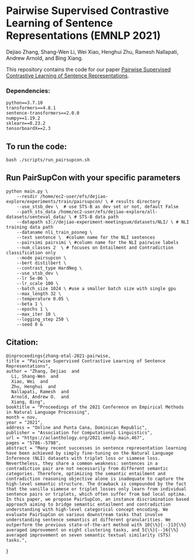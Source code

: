 # Pairwise Supervised Contrastive Learning of Sentence Representations (EMNLP 2021) 
Dejiao Zhang, Shang-Wen Li, Wei Xiao, Henghui Zhu,
Ramesh Nallapati, Andrew Arnold, and Bing Xiang. 

This repository contains the code for our paper [Pairwise Supervised Contrastive Learning of Sentence Representations](https://aclanthology.org/2021.emnlp-main.467/).


### Dependencies:
    python==3.7.10 
    transformers==4.8.1
    sentence-transformers==2.0.0
    numpy==1.19.2
    sklearn==0.23.2
    tensorboardX==2.3 


## To run the code:
    bash ./scripts/run_pairsupcon.sh
    
    

## Run PairSupCon with your specific parameters

    python main.py \
        --resdir /home/ec2-user/efs/dejiao-explore/experiments/train/pairsupcon/ \ # results directory
        --use_stsb_dev \  # use STS-B as dev set or not, default False
        --path_sts_data /home/ec2-user/efs/dejiao-explore/all-datasets/senteval_data/ \ # STS-B data path
        --datapath s3://dejiao-experiment-meetingsum/datasets/NLI/ \ # NLI training data path 
        --dataname nli_train_posneg \
        --text sentence \  #column name for the NLI sentences
        --pairsimi pairsimi \ #column name for the NLI pairwise labels
        --num_classes 2  \ # focuses on Entailment and Contradiction classification only
        --mode pairsupcon \ 
        --bert distilbert \
        --contrast_type HardNeg \
        --use_stsb_dev \
        --lr 5e-06 \
        --lr_scale 100 \
        --batch_size 1024 \ #use a smaller batch size with single gpu
        --max_length 32 \
        --temperature 0.05 \
        --beta 1 \
        --epochs 1 \
        --max_iter 10 \
        --logging_step 250 \
        --seed 0 &



## Citation:
    @inproceedings{zhang-etal-2021-pairwise,
    title = "Pairwise Supervised Contrastive Learning of Sentence Representations",
    author = "Zhang, Dejiao  and
      Li, Shang-Wen  and
      Xiao, Wei  and
      Zhu, Henghui  and
      Nallapati, Ramesh  and
      Arnold, Andrew O.  and
      Xiang, Bing",
    booktitle = "Proceedings of the 2021 Conference on Empirical Methods in Natural Language Processing",
    month = nov,
    year = "2021",
    address = "Online and Punta Cana, Dominican Republic",
    publisher = "Association for Computational Linguistics",
    url = "https://aclanthology.org/2021.emnlp-main.467",
    pages = "5786--5798",
    abstract = "Many recent successes in sentence representation learning have been achieved by simply fine-tuning on the Natural Language Inference (NLI) datasets with triplet loss or siamese loss. Nevertheless, they share a common weakness: sentences in a contradiction pair are not necessarily from different semantic categories. Therefore, optimizing the semantic entailment and contradiction reasoning objective alone is inadequate to capture the high-level semantic structure. The drawback is compounded by the fact that the vanilla siamese or triplet losses only learn from individual sentence pairs or triplets, which often suffer from bad local optima. In this paper, we propose PairSupCon, an instance discrimination based approach aiming to bridge semantic entailment and contradiction understanding with high-level categorical concept encoding. We evaluate PairSupCon on various downstream tasks that involve understanding sentence semantics at different granularities. We outperform the previous state-of-the-art method with 10{\%}{--}13{\%} averaged improvement on eight clustering tasks, and 5{\%}{--}6{\%} averaged improvement on seven semantic textual similarity (STS) tasks.",
}
